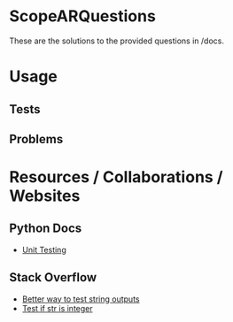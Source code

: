 # ScopeARQuestions
These are the solutions to the provided questions in /docs.
# Usage
## Tests 
## Problems
# Resources / Collaborations / Websites
## Python Docs
- [Unit Testing](https://docs.python.org/3.6/library/unittest.html)
## Stack Overflow
- [Better way to test string outputs](https://stackoverflow.com/questions/4219717/how-to-assert-output-with-nosetest-unittest-in-python)
- [Test if str is integer](https://stackoverflow.com/questions/4228757/python-test-if-an-argument-is-an-integer)

